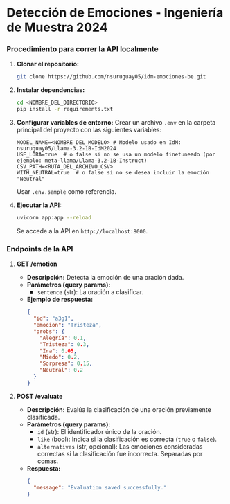 # Detección de Emociones - Ingeniería de Muestra 2024

### Procedimiento para correr la API localmente

1. **Clonar el repositorio:**
   ```bash
   git clone https://github.com/nsuruguay05/idm-emociones-be.git
   ```
2. **Instalar dependencias:**
   ```bash
   cd <NOMBRE_DEL_DIRECTORIO>
   pip install -r requirements.txt
   ```
3. **Configurar variables de entorno:** Crear un archivo `.env` en la carpeta principal del proyecto con las siguientes variables:
   ```
   MODEL_NAME=<NOMBRE_DEL_MODELO> # Modelo usado en IdM: nsuruguay05/Llama-3.2-1B-IdM2024
   USE_LORA=true  # o false si no se usa un modelo finetuneado (por ejemplo: meta-llama/Llama-3.2-1B-Instruct)
   CSV_PATH=<RUTA_DEL_ARCHIVO_CSV>
   WITH_NEUTRAL=true  # o false si no se desea incluir la emoción "Neutral"
   ```
   Usar `.env.sample` como referencia.

4. **Ejecutar la API:**
   ```bash
   uvicorn app:app --reload
   ```
   Se accede a la API en `http://localhost:8000`.

### Endpoints de la API

1. **GET /emotion**
   - **Descripción:** Detecta la emoción de una oración dada.
   - **Parámetros (query params):**
     - `sentence` (str): La oración a clasificar.
   - **Ejemplo de respuesta:**
     ```json
     {
       "id": "a3g1",
       "emocion": "Tristeza",
       "probs": {
         "Alegría": 0.1,
         "Tristeza": 0.3,
         "Ira": 0.05,
         "Miedo": 0.2,
         "Sorpresa": 0.15,
         "Neutral": 0.2
       }
     }
     ```

2. **POST /evaluate**
   - **Descripción:** Evalúa la clasificación de una oración previamente clasificada.
   - **Parámetros (query params):**
     - `id` (str): El identificador único de la oración.
     - `like` (bool): Indica si la clasificación es correcta (`true` o `false`).
     - `alternatives` (str, opcional): Las emociones consideradas correctas si la clasificación fue incorrecta. Separadas por comas.
   - **Respuesta:**
     ```json
     {
       "message": "Evaluation saved successfully."
     }
     ```